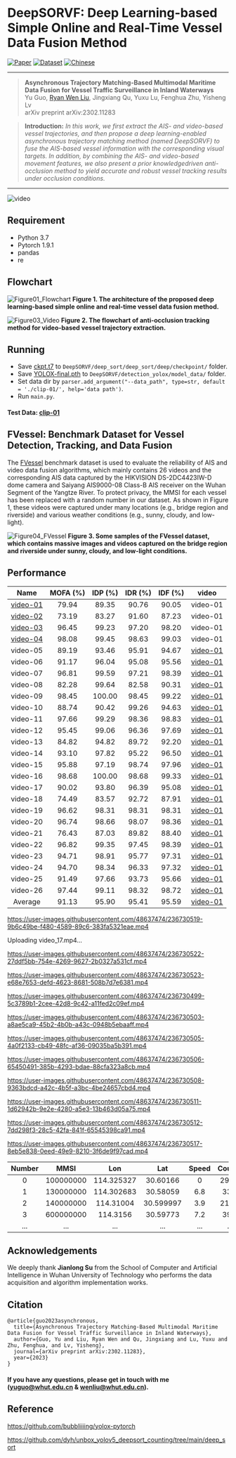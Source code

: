 # DeepSORVF: Deep Learning-based Simple Online and Real-Time Vessel Data Fusion Method
[![Paper](https://img.shields.io/badge/arXiv-Paper-red.svg)](https://arxiv.org/abs/2302.11283)
[![Dataset](https://img.shields.io/badge/FVessel-Dataset-orange.svg)](https://github.com/gy65896/FVessel)
[![Chinese](https://img.shields.io/badge/简体中文-Chinese-green.svg)](README_zh-CN.md)

---
>**Asynchronous Trajectory Matching-Based Multimodal Maritime Data Fusion for Vessel Traffic Surveillance in Inland Waterways**<br>  Yu Guo, [Ryan Wen Liu](http://mipc.whut.edu.cn/index.html), Jingxiang Qu, Yuxu Lu, Fenghua Zhu, Yisheng Lv <br> 
>arXiv preprint arXiv:2302.11283

> **Introduction:** *In this work, we first extract the AIS- and video-based vessel trajectories, and then propose a deep learning-enabled asynchronous trajectory matching method (named DeepSORVF) to fuse the AIS-based vessel information with the corresponding visual targets. In addition, by combining the AIS- and video-based movement features, we also present a prior knowledgedriven anti-occlusion method to yield accurate and robust vessel tracking results under occlusion conditions.*
<hr />

![video](https://user-images.githubusercontent.com/48637474/220859261-33458b91-2f2b-4d58-8c26-73610c53ca37.gif)

## Requirement

- Python 3.7
- Pytorch 1.9.1
- pandas
- re

## Flowchart

![Figure01_Flowchart](https://user-images.githubusercontent.com/48637474/230878573-a26b035d-3ed0-4db9-9b58-161067632daf.jpg)
**Figure 1. The architecture of the proposed deep learning-based simple online and real-time vessel data fusion method.**

![Figure03_Video](https://user-images.githubusercontent.com/48637474/230878762-223472ae-cf19-4167-adbb-80c3f77ae9c3.jpg)
**Figure 2. The flowchart of anti-occlusion tracking method for video-based vessel trajectory extraction.**

## Running
* Save [ckpt.t7](https://drive.google.com/file/d/1QdIP5TEDALJnnpqwjXwvL1J_GoseTK9D/view?usp=share_link) to `DeepSORVF/deep_sort/deep_sort/deep/checkpoint/` folder.
* Save [YOLOX-final.pth](https://drive.google.com/file/d/1mhah7ZzP8oAUuSMR96Or9UvqkXe-AMuS/view?usp=share_link) to `DeepSORVF/detection_yolox/model_data/` folder.
* Set data dir by `parser.add_argument("--data_path", type=str, default = './clip-01/', help='data path')`.
* Run `main.py`.

#### Test Data: [clip-01](https://drive.google.com/file/d/1Bns1jAW1ImL-FeCQBvIUcrO0hjYLIB5K/view?usp=share_link)

## FVessel: Benchmark Dataset for Vessel Detection, Tracking, and Data Fusion

The [FVessel](https://github.com/gy65896/FVessel) benchmark dataset is used to evaluate the reliability of AIS and video data fusion algorithms, which mainly contains 26 videos and the corresponding AIS data captured by the HIKVISION DS-2DC4423IW-D dome camera and Saiyang AIS9000-08 Class-B AIS receiver on the Wuhan Segment of the Yangtze River. To protect privacy, the MMSI for each vessel has been replaced with a random number in our dataset. As shown in Figure 1, these videos were captured under many locations (e.g., bridge region and riverside) and various weather conditions (e.g., sunny, cloudy, and low-light).

![Figure04_FVessel](https://user-images.githubusercontent.com/48637474/210925024-15dcbcbe-717b-47b6-ad4b-377d71141380.jpg)
**Figure 3. Some samples of the FVessel dataset, which contains massive images and videos captured on the bridge region and riverside under sunny, cloudy, and low-light conditions.**

## Performance

|Name|MOFA (%)|IDP (%)|IDR (%)|IDF (%)|video
| :-: | :-: | :-: | :-: | :-: | :-: |
[video-01](https://user-images.githubusercontent.com/48637474/236730149-e098365f-0d6a-4c56-8e18-3e47b7b3a7d6.mp4)|79.94|89.35|90.76|90.05|video-01
[video-02](https://user-images.githubusercontent.com/48637474/236730157-39ce91d9-c8f9-461b-83d5-62d91df67cf9.mp4)|73.19|83.27|91.60|87.23|video-01
[video-03](https://user-images.githubusercontent.com/48637474/236730165-a6b1ba80-fd36-4149-9164-5006f22ef050.mp4)|96.45|99.23|97.20|98.20|video-01
[video-04](https://user-images.githubusercontent.com/48637474/236730303-9ce4f74c-23db-442c-b979-5dd6abb31c2a.mp4)|98.08|99.45|98.63|99.03|video-01
video-05|89.19|93.46|95.91|94.67|[video-01]()
video-06|91.17|96.04|95.08|95.56|[video-01]()
video-07|96.81|99.59|97.21|98.39|[video-01]()
video-08|82.28|99.64|82.58|90.31|[video-01]()
video-09|98.45|100.00|98.45|99.22|[video-01]()
video-10|88.74|90.42|99.26|94.63|[video-01]()
video-11|97.66|99.29|98.36|98.83|[video-01]()
video-12|95.45|99.06|96.36|97.69|[video-01]()
video-13|84.82|94.82|89.72|92.20|[video-01]()
video-14|93.10|97.82|95.22|96.50|[video-01]()
video-15|95.88|97.19|98.74|97.96|[video-01]()
video-16|98.68|100.00|98.68|99.33|[video-01]()
video-17|90.02|93.80|96.39|95.08|[video-01]()
video-18|74.49|83.57|92.72|87.91|[video-01]()
video-19|96.62|98.31|98.31|98.31|[video-01]()
video-20|96.74|98.66|98.07|98.36|[video-01]()
video-21|76.43|87.03|89.82|88.40|[video-01]()
video-22|96.82|99.35|97.45|98.39|[video-01]()
video-23|94.71|98.91|95.77|97.31|[video-01]()
video-24|94.70|98.34|96.33|97.32|[video-01]()
video-25|91.49|97.66|93.73|95.66|[video-01]()
video-26|97.44|99.11|98.32|98.72|[video-01]()
Average |91.13|95.90|95.41|95.59|[video-01]()







https://user-images.githubusercontent.com/48637474/236730519-9b6c49be-f480-4589-89c6-383fa5321eae.mp4



Uploading video_17.mp4…


https://user-images.githubusercontent.com/48637474/236730522-27ddf5bb-754e-4269-9627-2b0327a531cf.mp4



https://user-images.githubusercontent.com/48637474/236730523-e68e7653-defd-4623-8681-508b7d7e6381.mp4





https://user-images.githubusercontent.com/48637474/236730499-5c3789b1-2cee-42d8-9c42-a11fed2c09ef.mp4



https://user-images.githubusercontent.com/48637474/236730503-a8ae5ca9-45b2-4b0b-a43c-0948b5ebaaff.mp4



https://user-images.githubusercontent.com/48637474/236730505-4a0f2133-cb49-48fc-af36-09035ba5b391.mp4



https://user-images.githubusercontent.com/48637474/236730506-65450491-385b-4293-bdae-88cfa323a8cb.mp4



https://user-images.githubusercontent.com/48637474/236730508-9363bdcd-a42c-4b5f-a3bc-4be24657cbd4.mp4



https://user-images.githubusercontent.com/48637474/236730511-1d62942b-9e2e-4280-a5e3-13b463d05a75.mp4



https://user-images.githubusercontent.com/48637474/236730512-7dd298f3-28c5-42fa-841f-65545398ca91.mp4



https://user-images.githubusercontent.com/48637474/236730517-8eb5e838-0eed-49e9-8210-3f6de9f97cad.mp4





  |Number|MMSI|Lon|Lat|Speed|Course|Heading|Type|Timestamp|
  | :-: | :-: | :-: | :-: | :-: | :-: | :-: | :-: | :-: |
  0|100000000|114.325327|30.60166 |0  |293.6|511|18|[video](https://user-images.githubusercontent.com/48637474/220344086-5684a8e8-cb73-4786-a8dc-bdc9f68b5a35.mp4)
  1|130000000|114.302683|30.58059 |6.8|33.6 |33 |18|1652181659157
  2|140000000|114.31004 |30.599997|3.9|215.6|511|18|1652181655147
  3|600000000|114.3156  |30.59773 |7.2|39.6 |511|18|1652181649704
  ...|...|...|... |...|... |...|...|...



## Acknowledgements

We deeply thank **Jianlong Su** from the School of Computer and Artificial Intelligence in Wuhan University of Technology who performs the data acquisition and algorithm implementation works.

## Citation

```
@article{guo2023asynchronous,
  title={Asynchronous Trajectory Matching-Based Multimodal Maritime Data Fusion for Vessel Traffic Surveillance in Inland Waterways},
  author={Guo, Yu and Liu, Ryan Wen and Qu, Jingxiang and Lu, Yuxu and Zhu, Fenghua, and Lv, Yisheng},
  journal={arXiv preprint arXiv:2302.11283},
  year={2023}
}
```

#### If you have any questions, please get in touch with me (yuguo@whut.edu.cn & wenliu@whut.edu.cn).

## Reference

https://github.com/bubbliiiing/yolox-pytorch

https://github.com/dyh/unbox_yolov5_deepsort_counting/tree/main/deep_sort
